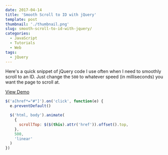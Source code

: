 ```yaml
---
date: 2017-04-14
title: 'Smooth Scroll to ID with jQuery'
template: post
thumbnail: './thumbnail.png'
slug: smooth-scroll-to-id-with-jquery/
categories:
  - JavaScript
  - Tutorials
  - Web
tags:
  - jQuery
---
```


Here's a quick snippet of jQuery code I use often when I need to smoothly scroll to an ID. Just change the `500` to whatever speed (in milliseconds) you want the page to scroll at.

[View Demo](http://codepen.io/taniarascia/pen/MJEXZj)

```js
$('a[href*="#"]').on('click', function(e) {
  e.preventDefault()

  $('html, body').animate(
    {
      scrollTop: $($(this).attr('href')).offset().top,
    },
    500,
    'linear'
  )
})
```
